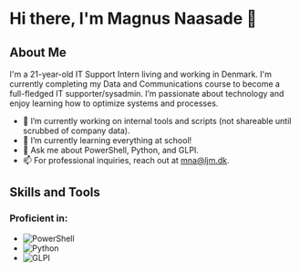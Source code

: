 # Hi there, I'm Magnus Naasade 👋

## About Me
I'm a 21-year-old IT Support Intern living and working in Denmark. I'm currently completing my Data and Communications course to become a full-fledged IT supporter/sysadmin. I’m passionate about technology and enjoy learning how to optimize systems and processes.

- 🔭 I’m currently working on internal tools and scripts (not shareable until scrubbed of company data).
- 🌱 I’m currently learning everything at school!
- 💬 Ask me about PowerShell, Python, and GLPI.
- 📫 For professional inquiries, reach out at [mna@ljm.dk](mailto:mna@ljm.dk).

## Skills and Tools
### Proficient in:
- ![PowerShell](https://img.shields.io/badge/-PowerShell-333333?style=flat&logo=powershell)
- ![Python](https://img.shields.io/badge/-Python-333333?style=flat&logo=python)
- ![GLPI](https://img.shields.io/badge/-GLPI-333333?style=flat&logo=glpi)
